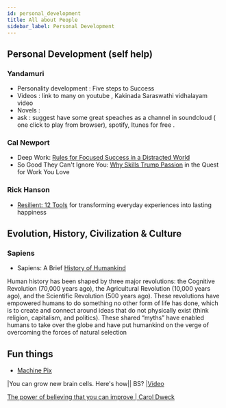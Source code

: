 ```yaml
---
id: personal_development
title: All about People
sidebar_label: Personal Development
---
```


## Personal Development (self help)

### Yandamuri 
- Personality development : Five steps to Success 
- Videos : link to many on youtube , Kakinada Saraswathi vidhalayam video
- Novels : 
- ask : suggest have some great speaches  as a channel in soundcloud ( one click to play from browser), spotify, Itunes for free .

### Cal Newport 
 - Deep Work: [Rules for Focused Success in a Distracted World](https://www.amazon.com/Deep-Work-Focused-Success-Distracted/dp/1455586692)
 - So Good They Can't Ignore You: [Why Skills Trump Passion](https://www.amazon.com/Good-They-Cant-Ignore-You/dp/1455509124/ref=pd_lpo_sbs_14_t_0?_encoding=UTF8&psc=1&refRID=8RWBY7K4Z8FMAXNG97JV&dpID=51IjORMFLkL&preST=_SY291_BO1,204,203,200_QL40_&dpSrc=detail) in the Quest for Work You Love

### Rick Hanson 
 - [Resilient: 12 Tools](https://www.amazon.com/gp/product/1846045819/ref=oh_aui_detailpage_o04_s00?ie=UTF8&psc=1) for transforming everyday experiences into lasting happiness


## Evolution, History, Civilization & Culture 

### Sapiens 
 - Sapiens: A Brief [History of Humankind](https://www.amazon.com/s/ref=nb_sb_ss_i_3_4?url=search-alias%3Dstripbooks&field-keywords=saipians&sprefix=saip%2Cstripbooks%2C197&crid=2UQG1PNVR74DB)
 
 Human history has been shaped by three major revolutions: the Cognitive Revolution (70,000 years ago), the Agricultural Revolution (10,000 years ago), and the Scientific Revolution (500 years ago). These revolutions have empowered humans to do something no other form of life has done, which is to create and connect around ideas that do not physically exist (think religion, capitalism, and politics). These shared “myths” have enabled humans to take over the globe and have put humankind on the verge of overcoming the forces of natural selection
  
  
## Fun things
 - [Machine Pix](https://twitter.com/MachinePix?lang=en)
 
 
 |You can grow new brain cells. Here's how|| BS?  |[Video](https://www.youtube.com/watch?v=B_tjKYvEziI)
 
 [The power of believing that you can improve | Carol Dweck](https://www.youtube.com/watch?v=_X0mgOOSpLU)
